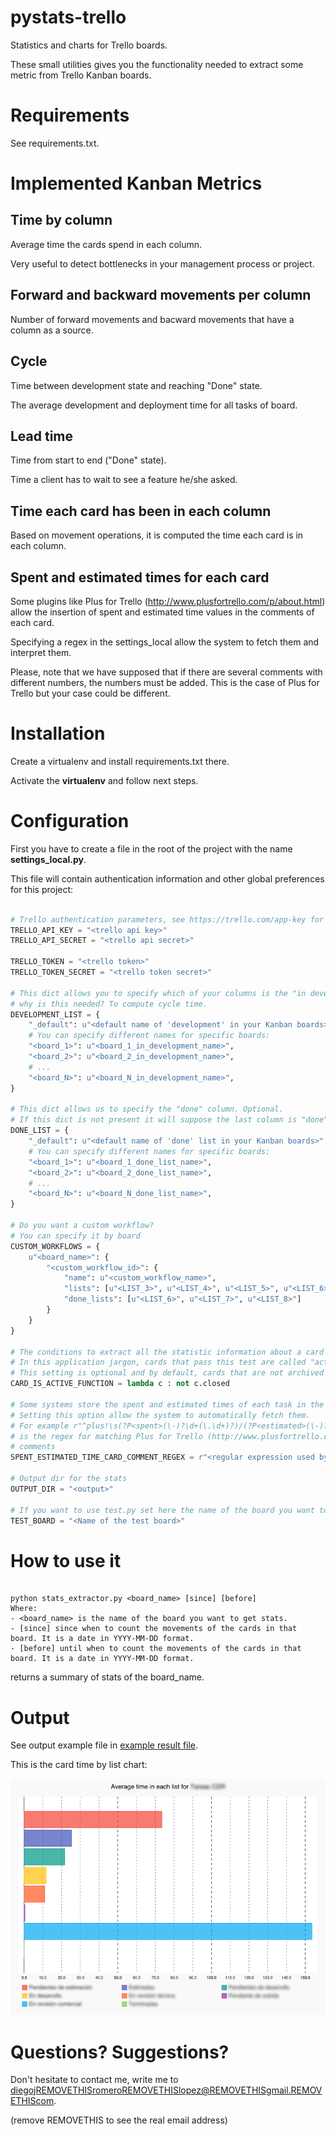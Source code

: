 # pystats-trello

Statistics and charts for Trello boards.

These small utilities gives you the functionality needed to extract some metric from Trello Kanban boards.

# Requirements

See requirements.txt.


# Implemented Kanban Metrics

## Time by column

Average time the cards spend in each column.

Very useful to detect bottlenecks in your management process or project.

## Forward and backward movements per column

Number of forward movements and bacward movements that have a column as a source.

## Cycle

Time between development state and reaching "Done" state.

The average development and deployment time for all tasks of board.

## Lead time

Time from start to end ("Done" state).

Time a client has to wait to see a feature he/she asked.

## Time each card has been in each column

Based on movement operations, it is computed the time each card is in each column.

## Spent and estimated times for each card

Some plugins like Plus for Trello (http://www.plusfortrello.com/p/about.html)
allow the insertion of spent and estimated time values in the comments of each
card.

Specifying a regex in the settings_local allow the system to fetch them and
interpret them.

Please, note that we have supposed that if there are several comments with different
numbers, the numbers must be added. This is the case of Plus for Trello but your
case could be different.

# Installation

Create a virtualenv and install requirements.txt there.

Activate the **virtualenv** and follow next steps.


# Configuration

First you have to create a file in the root of the project with the name **settings_local.py**.

This file will contain authentication information and other global preferences for this project:

```python

# Trello authentication parameters, see https://trello.com/app-key for more information
TRELLO_API_KEY = "<trello api key>"
TRELLO_API_SECRET = "<trello api secret>"

TRELLO_TOKEN = "<trello token>"
TRELLO_TOKEN_SECRET = "<trello token secret>"

# This dict allows you to specify which of your columns is the "in development" column
# why is this needed? To compute cycle time.
DEVELOPMENT_LIST = {
    "_default": u"<default name of 'development' in your Kanban boards>",
    # You can specify different names for specific boards:
    "<board_1>": u"<board_1_in_development_name>",
    "<board_2>": u"<board_2_in_development_name>",
    # ...
    "<board_N>": u"<board_N_in_development_name>",
}

# This dict allows us to specify the "done" column. Optional.
# If this dict is not present it will suppose the last column is "done" column.
DONE_LIST = {
    "_default": u"<default name of 'done' list in your Kanban boards>",
    # You can specify different names for specific boards:
    "<board_1>": u"<board_1_done_list_name>",
    "<board_2>": u"<board_2_done_list_name>",
    # ...
    "<board_N>": u"<board_N_done_list_name>",
}

# Do you want a custom workflow?
# You can specify it by board
CUSTOM_WORKFLOWS = {
    u"<board_name>": {
        "<custom_workflow_id>": {
            "name": u"<custom_workflow_name>",
            "lists": [u"<LIST_3>", u"<LIST_4>", u"<LIST_5>", u"<LIST_6>"],
            "done_lists": [u"<LIST_6>", u"<LIST_7>", u"<LIST_8>"]
        }
    }
}

# The conditions to extract all the statistic information about a card is defined here.
# In this application jargon, cards that pass this test are called "active cards".
# This setting is optional and by default, cards that are not archived will be considered active.
CARD_IS_ACTIVE_FUNCTION = lambda c : not c.closed

# Some systems store the spent and estimated times of each task in the card comments.
# Setting this option allow the system to automatically fetch them.
# For example r"^plus!\s(?P<spent>(\-)?\d+(\.\d+)?)/(?P<estimated>(\-)?\d+(\.\d+)?)"
# is the regex for matching Plus for Trello (http://www.plusfortrello.com/p/about.html)
# comments
SPENT_ESTIMATED_TIME_CARD_COMMENT_REGEX = r"<regular expression used by plugin>"

# Output dir for the stats
OUTPUT_DIR = "<output>"

# If you want to use test.py set here the name of the board you want to query
TEST_BOARD = "<Name of the test board>"
```


# How to use it

```shell

python stats_extractor.py <board_name> [since] [before]
Where:
- <board_name> is the name of the board you want to get stats.
- [since] since when to count the movements of the cards in that board. It is a date in YYYY-MM-DD format.
- [before] until when to count the movements of the cards in that board. It is a date in YYYY-MM-DD format.

```

returns a summary of stats of the board_name.

# Output

See output example file in [example result file](result-examples/results-for-board-example-datetime.txt).

This is the card time by list chart:

![Average time by list for board cards](result-examples/results-time-by-list-example.png)

# Questions? Suggestions?

Don't hesitate to contact me, write me to diegojREMOVETHISromeroREMOVETHISlopez@REMOVETHISgmail.REMOVETHIScom.

(remove REMOVETHIS to see the real email address)